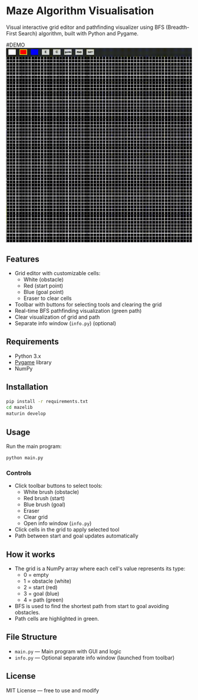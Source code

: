 
# Maze Algorithm Visualisation

Visual interactive grid editor and pathfinding visualizer using BFS (Breadth-First Search) algorithm, built with Python and Pygame.

#DEMO
<img src='assets/demo.gif' width='600'>
## Features

- Grid editor with customizable cells:
  - White (obstacle)
  - Red (start point)
  - Blue (goal point)
  - Eraser to clear cells
- Toolbar with buttons for selecting tools and clearing the grid
- Real-time BFS pathfinding visualization (green path)
- Clear visualization of grid and path
- Separate info window (`info.py`) (optional)

## Requirements

- Python 3.x
- [Pygame](https://www.pygame.org/news) library
- NumPy

## Installation

```bash
pip install -r requirements.txt
cd mazelib
maturin develop
```

## Usage

Run the main program:

```bash
python main.py
```

### Controls

- Click toolbar buttons to select tools:
  - White brush (obstacle)
  - Red brush (start)
  - Blue brush (goal)
  - Eraser
  - Clear grid
  - Open info window (`info.py`)
- Click cells in the grid to apply selected tool
- Path between start and goal updates automatically

## How it works

- The grid is a NumPy array where each cell's value represents its type:
  - 0 = empty
  - 1 = obstacle (white)
  - 2 = start (red)
  - 3 = goal (blue)
  - 4 = path (green)
- BFS is used to find the shortest path from start to goal avoiding obstacles.
- Path cells are highlighted in green.

## File Structure

- `main.py` — Main program with GUI and logic
- `info.py` — Optional separate info window (launched from toolbar)

## License

MIT License — free to use and modify
